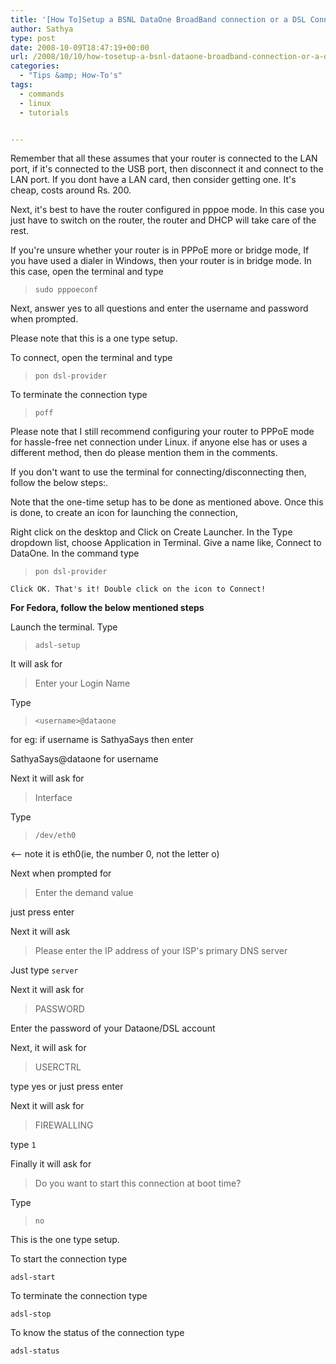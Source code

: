 ```yaml
---
title: '[How To]Setup a BSNL DataOne BroadBand connection or a DSL Connection in Linux'
author: Sathya
type: post
date: 2008-10-09T18:47:19+00:00
url: /2008/10/10/how-tosetup-a-bsnl-dataone-broadband-connection-or-a-dsl-connection-in-linux/
categories:
  - "Tips &amp; How-To's"
tags:
  - commands
  - linux
  - tutorials


---
```


Remember that all these assumes that your router is connected to the LAN port, if it's connected to the USB port, then disconnect it and connect to the LAN port. If you dont have a LAN card, then consider getting one. It's cheap, costs around Rs. 200. 

Next, it's best to have the router configured in pppoe mode. In this case you just have to switch on the router, the router and DHCP will take care of the rest. 

If you're unsure whether your router is in PPPoE more or bridge mode, If you have used a dialer in Windows, then your router is in bridge mode. In this case, open the terminal and type 

> `sudo pppoeconf`

Next, answer yes to all questions and enter the username and password when prompted. 
  
Please note that this is a one type setup. 

To connect, open the terminal and type 

> `pon dsl-provider`

To terminate the connection type 

> `poff`

Please note that I still recommend configuring your router to PPPoE mode for hassle-free net connection under Linux. if anyone else has or uses a different method, then do please mention them in the comments.

If you don't want to use the terminal for connecting/disconnecting then, follow the below steps:.
  
Note that the one-time setup has to be done as mentioned above. Once this is done, to create an icon for launching the connection, 
  
Right click on the desktop and Click on Create Launcher. In the Type dropdown list, choose Application in Terminal. Give a name like, Connect to DataOne. In the command type 

> `pon dsl-provider`

`Click OK. That's it! Double click on the icon to Connect!`

**For Fedora, follow the below mentioned steps**

Launch the terminal. Type 

> `adsl-setup`

It will ask for

> Enter your Login Name

Type

> `<username>@dataone`

for eg: if username is SathyaSays then enter 
  
SathyaSays@dataone for username 
  
Next it will ask for

> Interface

Type

> `/dev/eth0`

<&#8211; note it is eth0(ie, the number 0, not the letter o) 

Next when prompted for 

> Enter the demand value

just press enter 

Next it will ask 

> Please enter the IP address of your ISP's primary DNS server

Just type `server`
  
Next it will ask for

> PASSWORD

Enter the password of your Dataone/DSL account

Next, it will ask for

> USERCTRL

type yes or just press enter 
  
Next it will ask for

> FIREWALLING

type `1`
  
Finally it will ask for 

> Do you want to start this connection at boot time?

Type

> `no`

This is the one type setup. 
  
To start the connection type 
  
`adsl-start`

To terminate the connection type 
  
`adsl-stop`
  
To know the status of the connection type 
  
`adsl-status`
